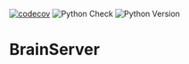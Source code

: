 [![codecov](https://codecov.io/gh/BrainInterface/BrainServer/branch/main/graph/badge.svg?token=0LGD6S8CTI)](https://codecov.io/gh/BrainInterface/BrainServer)
![Python Check](https://github.com/BrainInterface/BrainServer/workflows/Python%20Check/badge.svg)
![Python Version](https://img.shields.io/badge/python-3.8-blue)
# BrainServer
